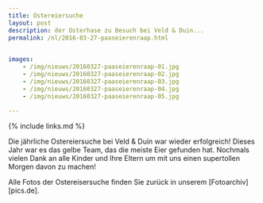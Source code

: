 ```yaml
---
title: Ostereiersuche
layout: post
description: der Osterhase zu Besuch bei Veld & Duin...
permalink: /nl/2016-03-27-paaseierenraap.html

    
images: 
    - /img/nieuws/20160327-paaseierenraap-01.jpg
    - /img/nieuws/20160327-paaseierenraap-02.jpg
    - /img/nieuws/20160327-paaseierenraap-03.jpg
    - /img/nieuws/20160327-paaseierenraap-04.jpg
    - /img/nieuws/20160327-paaseierenraap-05.jpg
    
---
```


{% include links.md %}

Die jährliche Ostereiersuche bei Veld & Duin war wieder erfolgreich! Dieses Jahr war es das gelbe Team, das die meiste Eier gefunden hat. Nochmals vielen Dank an alle Kinder und Ihre Eltern um mit uns einen supertollen Morgen davon zu machen!

Alle Fotos der Ostereisersuche finden Sie zurück in unserem [Fotoarchiv][pics.de].



